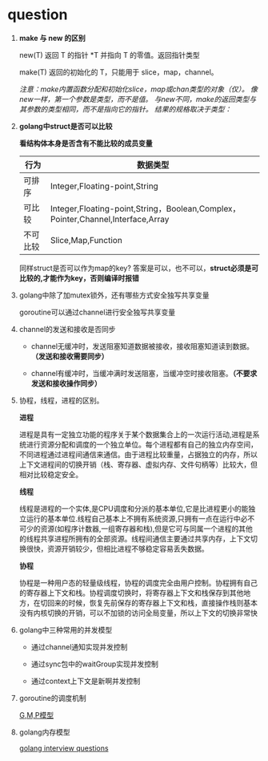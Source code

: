 # question

1. **make 与 new 的区别**
   
   new(T) 返回 T 的指针 *T 并指向 T 的零值。返回指针类型

   make(T) 返回的初始化的 T，只能用于 slice，map，channel。

   *注意：make内置函数分配和初始化slice，map或chan类型的对象（仅）。 像new一样，第一个参数是类型，而不是值。 与new不同，make的返回类型与其参数的类型相同，而不是指向它的指针。 结果的规格取决于类型：*


2. **golang中struct是否可以比较**

     **看结构体本身是否含有不能比较的成员变量**
   
   行为|数据类型
   ---|---
   可排序|Integer,Floating-point,String
   可比较|Integer,Floating-point,String，Boolean,Complex，Pointer,Channel,Interface,Array
   不可比较|Slice,Map,Function
   
   同样struct是否可以作为map的key?
   答案是可以，也不可以，**struct必须是可比较的,才能作为key，否则编译时报错**

3. golang中除了加mutex锁外，还有哪些方式安全独写共享变量

   goroutine可以通过channel进行安全独写共享变量
   
   
4. channel的发送和接收是否同步
   
   * channel无缓冲时，发送阻塞知道数据被接收，接收阻塞知道读到数据。**（发送和接收需要同步）**
   
   * channel有缓冲时，当缓冲满时发送阻塞，当缓冲空时接收阻塞。**（不要求发送和接收操作同步）**
   
5. 协程，线程，进程的区别。

    **进程** 
    
    进程是具有一定独立功能的程序关于某个数据集合上的一次运行活动,进程是系统进行资源分配和调度的一个独立单位。每个进程都有自己的独立内存空间，不同进程通过进程间通信来通信。由于进程比较重量，占据独立的内存，所以上下文进程间的切换开销（栈、寄存器、虚拟内存、文件句柄等）比较大，但相对比较稳定安全。

    **线程**
    
    线程是进程的一个实体,是CPU调度和分派的基本单位,它是比进程更小的能独立运行的基本单位.线程自己基本上不拥有系统资源,只拥有一点在运行中必不可少的资源(如程序计数器,一组寄存器和栈),但是它可与同属一个进程的其他的线程共享进程所拥有的全部资源。线程间通信主要通过共享内存，上下文切换很快，资源开销较少，但相比进程不够稳定容易丢失数据。

    **协程**
    
    协程是一种用户态的轻量级线程，协程的调度完全由用户控制。协程拥有自己的寄存器上下文和栈。协程调度切换时，将寄存器上下文和栈保存到其他地方，在切回来的时候，恢复先前保存的寄存器上下文和栈，直接操作栈则基本没有内核切换的开销，可以不加锁的访问全局变量，所以上下文的切换非常快
    
    
    
6. golang中三种常用的并发模型
 
   * 通过channel通知实现并发控制
   
   * 通过sync包中的waitGroup实现并发控制
   
   * 通过context上下文是新啊并发控制

7. goroutine的调度机制
  
   [G,M,P模型](https://mp.weixin.qq.com/s/jFBorQ6fRopqmEK1voKGWA) 

8. golang内存模型

   [golang interview questions](https://www.cnblogs.com/yulibostu/articles/12056197.html)
